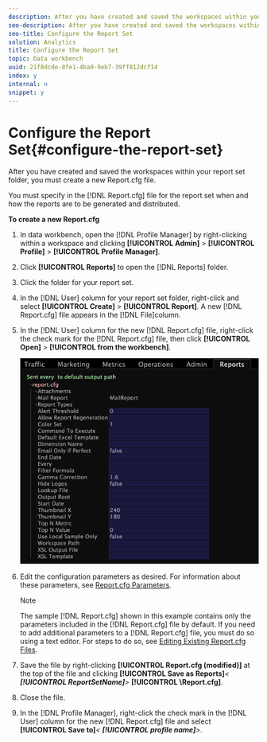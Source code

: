 ```yaml
---
description: After you have created and saved the workspaces within your report set folder, you must create a new Report.cfg file.
seo-description: After you have created and saved the workspaces within your report set folder, you must create a new Report.cfg file.
seo-title: Configure the Report Set
solution: Analytics
title: Configure the Report Set
topic: Data workbench
uuid: 21f8dcde-8fe1-4ba0-9eb7-39ff812dcf14
index: y
internal: n
snippet: y
---
```


# Configure the Report Set{#configure-the-report-set}

After you have created and saved the workspaces within your report set folder, you must create a new Report.cfg file.

You must specify in the [!DNL Report.cfg] file for the report set when and how the reports are to be generated and distributed.

**To create a new Report.cfg** 

1. In data workbench, open the [!DNL Profile Manager] by right-clicking within a workspace and clicking **[!UICONTROL Admin]** > **[!UICONTROL Profile]** > **[!UICONTROL Profile Manager]**.
1. Click **[!UICONTROL Reports]** to open the [!DNL Reports] folder.
1. Click the folder for your report set.
1. In the [!DNL User] column for your report set folder, right-click and select **[!UICONTROL Create]** > **[!UICONTROL Report]**. A new [!DNL Report.cfg] file appears in the [!DNL File]column.
1. In the [!DNL User] column for the new [!DNL Report.cfg] file, right-click the check mark for the [!DNL Report.cfg] file, then click **[!UICONTROL Open]** > **[!UICONTROL from the workbench]**.

   ![Step Info](assets/cfg_reportcfg.png)

1. Edit the configuration parameters as desired. For information about these parameters, see [Report.cfg Parameters](../../../../../home/c-rpt-oview/c-rpt-param-ref/c-rpt-param.md#concept-838e59d72d3f4cb29ee15f5c7eb0ceff).

   >[!NOTE]
   >
   >The sample [!DNL Report.cfg] shown in this example contains only the parameters included in the [!DNL Report.cfg] file by default. If you need to add additional parameters to a [!DNL Report.cfg] file, you must do so using a text editor. For steps to do so, see [Editing Existing Report.cfg Files](../../../../../home/c-rpt-oview/c-work-rpt-sets/c-edit-ex-rpt-files/c-edit-ex-rpt-files.md#concept-96fd57159f454defa09bd18655a12887).

1. Save the file by right-clicking **[!UICONTROL Report.cfg (modified)]** at the top of the file and clicking **[!UICONTROL Save as Reports\]***< **[!UICONTROL ReportSetName]**>* **[!UICONTROL \Report.cfg]**.
1. Close the file.
1. In the [!DNL Profile Manager], right-click the check mark in the [!DNL User] column for the new [!DNL Report.cfg] file and select **[!UICONTROL Save to]***< **[!UICONTROL profile name]**>*.
